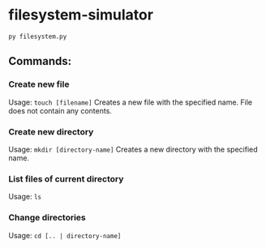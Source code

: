 # filesystem-simulator

`py filesystem.py`

## Commands:
### Create new file
Usage: `touch [filename]`
Creates a new file with the specified name. File does not contain any contents.
### Create new directory
Usage: `mkdir [directory-name]`
Creates a new directory with the specified name.
### List files of current directory
Usage: `ls`
### Change directories
Usage: `cd [.. | directory-name]`
